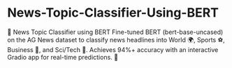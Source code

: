 # News-Topic-Classifier-Using-BERT
📰 News Topic Classifier using BERT Fine-tuned BERT (bert-base-uncased) on the AG News dataset to classify news headlines into World 🌍, Sports ⚽, Business 💼, and Sci/Tech 🧪. Achieves 94%+ accuracy with an interactive Gradio app for real-time predictions. 🚀
